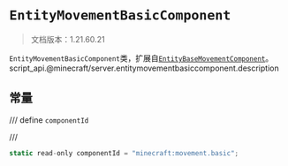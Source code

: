 # `EntityMovementBasicComponent`

> 文档版本：1.21.60.21

`EntityMovementBasicComponent`类，扩展自[`EntityBaseMovementComponent`](./entitybasemovementcomponent.md)。script_api.@minecraft/server.entitymovementbasiccomponent.description

## 常量

/// define
`componentId`


///

```js
static read-only componentId = "minecraft:movement.basic";
```


